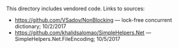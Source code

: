 ﻿This directory includes vendored code. Links to sources:
* https://github.com/VSadov/NonBlocking — lock-free concurrent dictionary; 10/2/2017
* https://github.com/khalidsalomao/SimpleHelpers.Net — SimpleHelpers.Net.FileEncoding; 10/5/2017